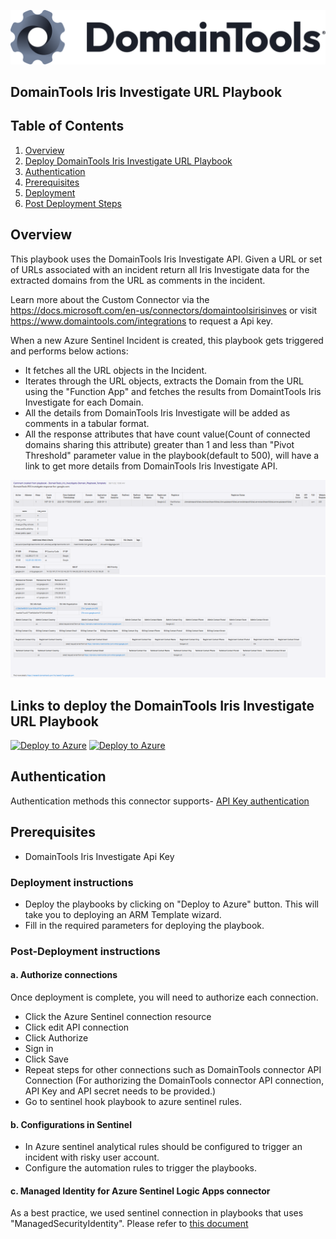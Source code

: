 ![DomainTools](./graphics/DomainTools.png)<br>
## DomainTools Iris Investigate URL Playbook
## Table of Contents

1. [Overview](#overview)
1. [Deploy DomainTools Iris Investigate URL Playbook](#deployplaybook)
1. [Authentication](#authentication)
1. [Prerequisites](#prerequisites)
1. [Deployment](#deployment)
1. [Post Deployment Steps](#postdeployment)


<a name="overview">

## Overview
This playbook uses the DomainTools Iris Investigate API. Given a URL or set of URLs associated with an incident return all Iris Investigate data for the extracted domains from the URL as comments in the incident.
 
Learn more about the Custom Connector via the https://docs.microsoft.com/en-us/connectors/domaintoolsirisinves or visit https://www.domaintools.com/integrations to request a Api key.

When a new Azure Sentinel Incident is created, this playbook gets triggered and performs below actions:

- It fetches all the URL objects in the Incident.
- Iterates through the URL objects, extracts the Domain from the URL using the "Function App" and fetches the results from DomaintTools Iris Investigate for each Domain.
- All the details from DomainTools Iris Investigate will be added as comments in a tabular format.
- All the response attributes that have count value(Count of connected domains sharing this attribute) greater than 1 and less than "Pivot Threshold" parameter value in the playbook(default to 500), will have a link to get more details from DomainTools Iris Investigate API.

![Incident Comments](./graphics/comments1.png)
![Incident Comments](./graphics/comments2.png)

<a name="deployplaybook">

## Links to deploy the DomainTools Iris Investigate URL Playbook

[![Deploy to Azure](https://aka.ms/deploytoazurebutton)](https://portal.azure.com/#create/Microsoft.Template/uri/https%3A%2F%2Fraw.githubusercontent.com%2FAzure%2FAzure-Sentinel%2Fmaster%2FSolutions%2FDomainTools%2FPlaybooks%2FDomainTools\DomainTools_Iris_Investigate-URL_Playbook%2Fazuredeploy.json) [![Deploy to Azure](https://aka.ms/deploytoazuregovbutton)](https://portal.azure.us/#create/Microsoft.Template/uri/https%3A%2F%2Fraw.githubusercontent.com%2FAzure%2FAzure-Sentinel%2Fmaster%2FSolutions%2FDomainTools%2FPlaybooks%2FDomainTools\DomainTools_Iris_Investigate-URL_Playbook%2Fazuredeploy.json)

<a name="authentication">

## Authentication
Authentication methods this connector supports- [API Key authentication](https://www.domaintools.com/integrations)

<a name="prerequisites">

## Prerequisites
- DomainTools Iris Investigate Api Key

<a name="deployment">

### Deployment instructions
- Deploy the playbooks by clicking on "Deploy to Azure" button. This will take you to deploying an ARM Template wizard.
- Fill in the required parameters for deploying the playbook.

<a name="postdeployment">

### Post-Deployment instructions
#### a. Authorize connections 
Once deployment is complete, you will need to authorize each connection.
- Click the Azure Sentinel connection resource
- Click edit API connection
- Click Authorize
- Sign in
- Click Save
- Repeat steps for other connections such as DomainTools connector API Connection (For authorizing the DomainTools connector API connection, API Key and API secret needs to be provided.)
- Go to sentinel hook playbook to azure sentinel rules.
#### b. Configurations in Sentinel
- In Azure sentinel analytical rules should be configured to trigger an incident with risky user account. 
- Configure the automation rules to trigger the playbooks.
#### c. Managed Identity for Azure Sentinel Logic Apps connector
As a best practice, we used sentinel connection in playbooks that uses "ManagedSecurityIdentity". Please refer to [this document](https://techcommunity.microsoft.com/t5/microsoft-sentinel-blog/what-s-new-managed-identity-for-azure-sentinel-logic-apps/ba-p/2068204)
